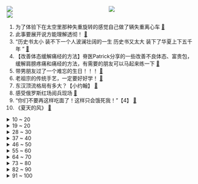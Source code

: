 <div >
	<a style="float:left;width:55%;" href = "https://github.com/anuraghazra/github-readme-stats">
	 <img src = "https://github-readme-stats.vercel.app/api?username=iuuuuuaena&theme=buefy&show_icons=true"/>
	</a>
	<a  style="float:right;width:45%" href = "https://github.com/anuraghazra/github-readme-stats">
	 <img  src="https://github-readme-stats.vercel.app/api/top-langs/?username=anuraghazra&layout=compact"/>
	</a>
	</div>

[![](https://img.shields.io/badge/jxd-@jxdgogogo.xyz-yellowgreen.svg)](https://www.jxdgogogo.xyz)<br>
1. 为了体验下在太空里那种失重旋转的感觉自己做了辆失重离心车 [:link:](//www.bilibili.com/video/BV1pU4y1S73k) <br>
2. 此事要展开说方能理解透彻！ [:link:](//www.bilibili.com/video/BV1tr4y1t7QD) <br>
3. “历史书太小 装不下一个人波澜壮阔的一生   历史书又太大 装下了华夏上下五千年 ” [:link:](//www.bilibili.com/video/BV1oT4y1671T) <br>
4. 【改善体态缓解痛经的方法】脊医Patrick分享的一些改善不良体态、富贵包，缓解肩膀疼痛和痛经的方法，有需要的朋友可以马起来练一下 [:link:](//www.bilibili.com/video/BV1y44y1u7qv) <br>
5. 带男朋友过了一个难忘的生日！！！ [:link:](//www.bilibili.com/video/BV1C3411N7xP) <br>
6. 老祖宗的传统手艺，一定要好好学！ [:link:](//www.bilibili.com/video/BV1Wr4y187XL) <br>
7. 东汉顶流格局有多大？【小约翰】 [:link:](//www.bilibili.com/video/BV1o54y1f7JM) <br>
8. 感受俄罗斯红场阅兵现场 [:link:](//www.bilibili.com/video/BV1SF411j7hX) <br>
9. “你们不要再这样吃面了！这样只会饿死我！”【4】 [:link:](//www.bilibili.com/video/BV1q34y1h7G1) <br>
10. 《夏天的风》 [:link:](//www.bilibili.com/video/BV1v34y1h7ZC) <br>
<details>
<summary>10 ~ 20</summary>

11. 【军营食堂】听说这是全军伙食“天花板”？ [:link:](//www.bilibili.com/video/BV1mA4y1S7Pi) <br>
12. 压力大的暴食了，大家伙原谅我 [:link:](//www.bilibili.com/video/BV1rS4y1h7Sc) <br>
13. 部分公约内物种有望开放，遭到个别人群花式阻挠 [:link:](//www.bilibili.com/video/BV1Gu411k7Am) <br>
14. 华 妃 之 怒 [:link:](//www.bilibili.com/video/BV1M34y1h7ks) <br>
15. 四川小城超硬核烧烤！自选一大把先过油再烤，深夜食客络绎不绝 [:link:](//www.bilibili.com/video/BV15A4y1S7Ng) <br>
16. 【2008-2022】汶川大地震，我们不曾忘记 [:link:](//www.bilibili.com/video/BV1TY4y1r73h) <br>
17. B站独家《刺客信条 : 大革命》电影版 含全新镜头 中法英三字 155分钟完整版 激荡的革命和爱情 粉丝作品 4K 21:9宽荧幕 [:link:](//www.bilibili.com/video/BV1vv4y1P7g7) <br>
18. 前方高能：失眠的看过来，要相信自己的眼睛！ [:link:](//www.bilibili.com/video/BV1jR4y1A78J) <br>
19. 早期人类变身野生灵骑的珍贵录像 [:link:](//www.bilibili.com/video/BV1Dt4y1s7TN) <br>
</details>
<details>
<summary>19 ~ 20</summary>

20. 现实版中华小当家！10岁女孩孙佳瑞，自8岁起跟着厨师老爸学做菜，如今已学会五六十种家常菜，还掌握了不少专业技巧 [:link:](//www.bilibili.com/video/BV1oF411j7fw) <br>
21. 拯救内娱的人来了 [:link:](//www.bilibili.com/video/BV1HR4y1A7ee) <br>
22. 漠叔带台妹观看火箭现场，在海边简简单单吃了一顿 [:link:](//www.bilibili.com/video/BV1bY411c7Wv) <br>
23. 在外国健身房的社死瞬间 [:link:](//www.bilibili.com/video/BV1ZT4y167RQ) <br>
24. 原来名校的答辩PPT长这样，怪不得导师要给满分！ [:link:](//www.bilibili.com/video/BV1e3411N7P2) <br>
25. 这绝对是你见过的最像费玉清版的爱情恰恰 [:link:](//www.bilibili.com/video/BV1S54y1f7G2) <br>
26. 天气还是比较热的。出来吃个全黄宴！ [:link:](//www.bilibili.com/video/BV1Ta411J7R3) <br>
27. 江湖显饿，造就吃货 [:link:](//www.bilibili.com/video/BV1Da411E7zJ) <br>
28. 山东大煎饼！！！ [:link:](//www.bilibili.com/video/BV1VF41177uY) <br>
</details>
<details>
<summary>28 ~ 30</summary>

29. 最不圣母的暴力英雄，永不妥协的绝对正义！《罗夏传》上篇 [:link:](//www.bilibili.com/video/BV1ir4y1t7sR) <br>
30. 你怎么知道我在练辟邪剑法？【阅片无数Ⅱ 44】 [:link:](//www.bilibili.com/video/BV1d54y1f7a3) <br>
31. G2：打T1这事儿还得我来教你！ [:link:](//www.bilibili.com/video/BV1YA4y1S74A) <br>
32. 飞流直下三千尺 [:link:](//www.bilibili.com/video/BV1W3411N7yj) <br>
33. 相亲相爱一家人 [:link:](//www.bilibili.com/video/BV1HU4y1S7Lo) <br>
34. 德国公公生日变中餐推广大会！牛羊猪鸡鱼全肉大餐嗨翻全场！ [:link:](//www.bilibili.com/video/BV1dB4y1C76C) <br>
35. Woof woof [:link:](//www.bilibili.com/video/BV1jY4y1r79V) <br>
36. 千万别碰长辈的手机！ [:link:](//www.bilibili.com/video/BV13F41177x4) <br>
37. 你 踩 疼 我 了 （官方玩梗版） [:link:](//www.bilibili.com/video/BV14Y4y1r7cU) <br>
</details>
<details>
<summary>37 ~ 40</summary>

38. 水果冻进冰箱，3分钟实现水果冰淇淋冷饮自由！ [:link:](//www.bilibili.com/video/BV1wa411J7Yk) <br>
39. 《请叫我总监》：虽然老板PUA我，但我们要谈恋爱！ [:link:](//www.bilibili.com/video/BV1tS4y1b7nL) <br>
40. 你们不要再打了啦 [:link:](//www.bilibili.com/video/BV1RT4y167DL) <br>
41. 【4K60FPS】房东的猫《云烟成雨》大合唱现场！梦回2019！ [:link:](//www.bilibili.com/video/BV1Au411k7oK) <br>
42. 有温度的苍蝇小馆，黏糊糊的面条子太好喝了！无广试吃员 [:link:](//www.bilibili.com/video/BV1SU4y127f5) <br>
43. 骑行阿里中线，翻山越岭到达仁青休布措，夜晚露营在湖边废弃羊圈 [:link:](//www.bilibili.com/video/BV1fa411E7ax) <br>
44. 50人联动丨音乐和科技区UP今年最喜欢哪首歌？ [:link:](//www.bilibili.com/video/BV1eu411z7Zw) <br>
45. 不妨大胆的去追逐一下梦想，虽然我们没有那么多观众………… [:link:](//www.bilibili.com/video/BV1dY4y1b7yz) <br>
46. 长视频来啦，在b站我还是个新手村的up主，非常感谢大家的认可和支持，我也会一如既往，继续坚持。 [:link:](//www.bilibili.com/video/BV12T4y1674Z) <br>
</details>
<details>
<summary>46 ~ 50</summary>

47. 缅北受害者遭遇录像曝光，缅北不是天堂！ [:link:](//www.bilibili.com/video/BV1eu411z7Ev) <br>
48. 卧槽！小时候有多萌，长大后就有多猛！！ [:link:](//www.bilibili.com/video/BV1pR4y1A7zF) <br>
49. 【我的世界 4K】一人，四年，十亿方块，一座华夏城 [:link:](//www.bilibili.com/video/BV1A5411d7Dm) <br>
50. 面对老板的“小改动”，不要慌！罗永浩教你动动鼠标的事儿~ [:link:](//www.bilibili.com/video/BV1VS4y1b74S) <br>
51. 这个脆皮 很好听 [:link:](//www.bilibili.com/video/BV1i5411d7Um) <br>
52. 沉浸式体验已婚男人的中午（2） [:link:](//www.bilibili.com/video/BV1cv4y1T7hX) <br>
53. 没有记录仪 怎么都说不清 [:link:](//www.bilibili.com/video/BV1eY4y1r7fv) <br>
54. 【颈椎自救】5个最舒服的康复动作，缓解肩颈疼痛僵硬！(坐姿版) [:link:](//www.bilibili.com/video/BV1QZ4y1h76L) <br>
55. 小鸟：都是亲兄弟，何必要这样！ [:link:](//www.bilibili.com/video/BV1Cv4y1P7Qx) <br>
</details>
<details>
<summary>55 ~ 60</summary>

56. 替河蚌正名，不仅能开出珍珠，用我秘制蒜蓉酱烤还贼香 [:link:](//www.bilibili.com/video/BV1cU4y1m73n) <br>
57. 心有猛虎，细绣布鞋。兄弟们，我设计了一款布鞋，你们觉得好看吗？ [:link:](//www.bilibili.com/video/BV1Wr4y1t7ij) <br>
58. 经典永流传的《爸哪3》到底有多好笑？轻松治愈萌娃综艺考古【哇妹】 [:link:](//www.bilibili.com/video/BV1WA4y1S7CJ) <br>
59. 看到最后，保证你升职加薪（十） [:link:](//www.bilibili.com/video/BV1EY4y1r7Rp) <br>
60. 武汉生活，月薪2700房租1800，母子俩的晚餐三个蒸菜，儿子最爱肉饼蒸蛋 [:link:](//www.bilibili.com/video/BV1a3411N7pk) <br>
61. 【live2d动画】为了庆祝三周年动起来的拉普兰德 [:link:](//www.bilibili.com/video/BV1GU4y1S7YB) <br>
62. 指  笑  为  哭 [:link:](//www.bilibili.com/video/BV1TS4y1b7Jn) <br>
63. 扁头的三种低马尾扎发，不仅简单还容易出效果 [:link:](//www.bilibili.com/video/BV1ot4y1s77x) <br>
64. 去洗浴认识和不认识大堂经理的区别 [:link:](//www.bilibili.com/video/BV1hA4y1S7Ws) <br>
</details>
<details>
<summary>64 ~ 70</summary>

65. 求求你别停产！这玩意我能吃一辈子！！ [:link:](//www.bilibili.com/video/BV1oa411a7B4) <br>
66. 陈翔六点半：这场交易里没有赢家 [:link:](//www.bilibili.com/video/BV12r4y1t7hv) <br>
67. 救命，原来她这么灵动的吗？？ [:link:](//www.bilibili.com/video/BV1TU4y1m7MG) <br>
68. 刺激！被美女连环绑架！【璃月法考08】 [:link:](//www.bilibili.com/video/BV1gL4y1F7Fv) <br>
69. 通关SN-EX-8仅需一人 [:link:](//www.bilibili.com/video/BV1YY4y1r7x6) <br>
70. 蚌埠住了！是哪个鬼才教你这么剪的？？？ [:link:](//www.bilibili.com/video/BV15L4y1F71v) <br>
71. 【花小烙】屁会变成嗝被打出来吗？ [:link:](//www.bilibili.com/video/BV1gU4y1S7LA) <br>
72. 那就叫他 潘周聃 吧 [:link:](//www.bilibili.com/video/BV12B4y1C7Ur) <br>
73. 他比我妈还相信我，尼尔叔叔：你自己试试看吧 [:link:](//www.bilibili.com/video/BV1DZ4y1h7YX) <br>
</details>
<details>
<summary>73 ~ 80</summary>

74. 清华大佬196小时讲完的日语教程，整整300集，全程干货无废话，学完即过N1 [:link:](//www.bilibili.com/video/BV1p34y1h7so) <br>
75. 5种方法，让你的照片好看一个档次 [:link:](//www.bilibili.com/video/BV1Ua411E7dm) <br>
76. 今年23岁！我居然被迫剃了寸头！ [:link:](//www.bilibili.com/video/BV1ku411z75C) <br>
77. 手掌大小的“专业”无人机？！DJI Mini3 Pro上手 [:link:](//www.bilibili.com/video/BV1b34y1h7em) <br>
78. 第五人格角色怎么从游戏里走出来了！？ [:link:](//www.bilibili.com/video/BV1ir4y1t7fg) <br>
79. 求求你别停产！这玩意我能吃一辈子！！！ [:link:](//www.bilibili.com/video/BV1RB4y1C7Yd) <br>
80. 2022年5月10日，我结婚了！！！兄弟们也要找到自己的幸福！ [:link:](//www.bilibili.com/video/BV19B4y1C7m6) <br>
81. 外国人会更外向吗？中外up性格测试 [:link:](//www.bilibili.com/video/BV1yR4y1A7tR) <br>
82. 花五个月“解锁”《铠甲勇士激斗传》的最终结局！全部铠甲！ [:link:](//www.bilibili.com/video/BV1t34y1Y7n9) <br>
</details>
<details>
<summary>82 ~ 90</summary>

83. 小鱼：表哥，我出来了喔～ [:link:](//www.bilibili.com/video/BV1aU4y1U7xs) <br>
84. 诺一：这个家没我不行！#诺一 #刘烨 [:link:](//www.bilibili.com/video/BV1Pv4y1T7BJ) <br>
85. 【半佛】一场刺激的鳗鱼游戏。 [:link:](//www.bilibili.com/video/BV1E3411N71X) <br>
86. 反手拿刀是为了更快的挥刀！ [:link:](//www.bilibili.com/video/BV1Ba411a7cK) <br>
87. 绑架坑一家 [:link:](//www.bilibili.com/video/BV1mY4y1b7Cs) <br>
88. 挥汗50天用344根雪糕棒设计制作一把源氏短刀 [:link:](//www.bilibili.com/video/BV1NZ4y1a7r8) <br>
89. 全网开团第一人，既然不能让所有人都满意，那就让所有人都难受 [:link:](//www.bilibili.com/video/BV1wB4y1y7Yq) <br>
90. 恋爱和运动不搭呦！ [:link:](//www.bilibili.com/video/BV1DY4y1b77h) <br>
91. 它以为自己还小 [:link:](//www.bilibili.com/video/BV1GT4y167JQ) <br>
</details>
<details>
<summary>91 ~ 100</summary>

92. 玫瑰的指引 [:link:](//www.bilibili.com/video/BV1xv4y1P7sH) <br>
93. 【动画毕设】《蓝骑士》 [:link:](//www.bilibili.com/video/BV11F411j7Zu) <br>
94. ⚡️诈 骗 的 澎 湖 湾⚡️ [:link:](//www.bilibili.com/video/BV1N44y1g7Xx) <br>
95. 任何剪不出八字刘海的美女没看过这个视频我都会难过的ok！？ [:link:](//www.bilibili.com/video/BV1c34y1h7QJ) <br>
96. 当你领个低情商女友回家 [:link:](//www.bilibili.com/video/BV1R54y1f7DW) <br>
97. 那些年美术生留下的后遗症（素描篇） [:link:](//www.bilibili.com/video/BV1G44y1g7Mh) <br>
98. 朋友们，我的提瓦特之旅暂时到此为止了，我们江湖再见 [:link:](//www.bilibili.com/video/BV1j3411N7Vi) <br>
99. 猪柳蛋：我不会开坦克，不会开大炮，但我会开玩笑 [:link:](//www.bilibili.com/video/BV1VR4y1A7vY) <br>
100. 李信：我都增强了还会怕吕布？ [:link:](//www.bilibili.com/video/BV1SA4y1S7Ey) <br>
</details>
